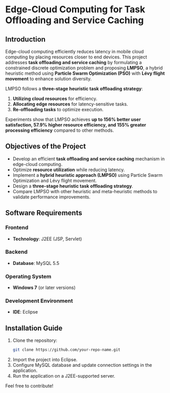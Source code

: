 # Edge-Cloud Computing for Task Offloading and Service Caching

  ## Introduction
Edge-cloud computing efficiently reduces latency in mobile cloud computing by placing resources closer to end devices. This project addresses **task offloading and service caching** by formulating a constrained discrete optimization problem and proposing **LMPSO**, a hybrid heuristic method using **Particle Swarm Optimization (PSO)** with **Lévy flight movement** to enhance solution diversity.

LMPSO follows a **three-stage heuristic task offloading strategy**:
1. **Utilizing cloud resources** for efficiency.
2. **Allocating edge resources** for latency-sensitive tasks.
3. **Re-offloading tasks** to optimize execution.

Experiments show that LMPSO achieves **up to 156% better user satisfaction, 57.9% higher resource efficiency, and 155% greater processing efficiency** compared to other methods.

## Objectives of the Project
- Develop an efficient **task offloading and service caching** mechanism in edge-cloud computing.
- Optimize **resource utilization** while reducing latency.
- Implement a **hybrid heuristic approach (LMPSO)** using Particle Swarm Optimization and Lévy flight movement.
- Design a **three-stage heuristic task offloading strategy**.
- Compare LMPSO with other heuristic and meta-heuristic methods to validate performance improvements.

## Software Requirements
### Frontend
- **Technology**: J2EE (JSP, Servlet)

### Backend
- **Database**: MySQL 5.5

### Operating System
- **Windows 7** (or later versions)

### Development Environment
- **IDE**: Eclipse

## Installation Guide
1. Clone the repository:
   ```sh
   git clone https://github.com/your-repo-name.git
   ```
2. Import the project into Eclipse.
3. Configure MySQL database and update connection settings in the application.
4. Run the application on a J2EE-supported server.

 Feel free to contribute!



